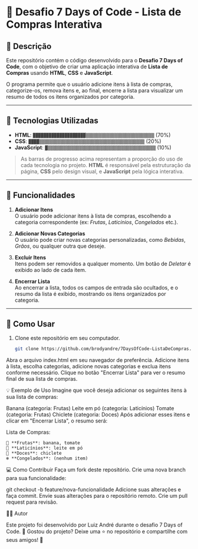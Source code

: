# 🛒 **Desafio 7 Days of Code** - Lista de Compras Interativa

## 📜 Descrição

Este repositório contém o código desenvolvido para o **Desafio 7 Days of Code**, com o objetivo de criar uma aplicação interativa de **Lista de Compras** usando **HTML**, **CSS** e **JavaScript**.

O programa permite que o usuário adicione itens à lista de compras, categorize-os, remova itens e, ao final, encerre a lista para visualizar um resumo de todos os itens organizados por categoria.

---

## 🔧 **Tecnologias Utilizadas**

- **HTML**: `▓▓▓▓▓▓▓▓▓▓▓▓▓▓▓▓▓▓▓▓▒▒▒▒▒▒▒▒▒▒▒▒▒▒▒▒▒▒▒▒▒▒▒▒▒▒` (70%)
- **CSS**: `▓▓▓▓▒▒▒▒▒▒▒▒▒▒▒▒▒▒▒▒▒▒▒▒▒▒▒▒▒▒▒▒▒▒▒▒▒▒▒▒▒▒▒▒` (20%)
- **JavaScript**: `▓▒▒▒▒▒▒▒▒▒▒▒▒▒▒▒▒▒▒▒▒▒▒▒▒▒▒▒▒▒▒▒▒▒▒▒▒▒▒▒▒▒` (10%)

> As barras de progresso acima representam a proporção do uso de cada tecnologia no projeto. **HTML** é responsável pela estruturação da página, **CSS** pelo design visual, e **JavaScript** pela lógica interativa.

---

## 📝 **Funcionalidades**

1. **Adicionar Itens**  
   O usuário pode adicionar itens à lista de compras, escolhendo a categoria correspondente (ex: *Frutas*, *Laticínios*, *Congelados* etc.). 

2. **Adicionar Novas Categorias**  
   O usuário pode criar novas categorias personalizadas, como *Bebidas*, *Grãos*, ou qualquer outra que deseje.

3. **Excluir Itens**  
   Itens podem ser removidos a qualquer momento. Um botão de *Deletar* é exibido ao lado de cada item.

4. **Encerrar Lista**  
   Ao encerrar a lista, todos os campos de entrada são ocultados, e o resumo da lista é exibido, mostrando os itens organizados por categoria.

---

## 🚀 **Como Usar**

1. Clone este repositório em seu computador.
   ```bash
   git clone https://github.com/brodyandre/7DaysOfCode-ListaDeCompras.git
Abra o arquivo index.html em seu navegador de preferência.
Adicione itens à lista, escolha categorias, adicione novas categorias e exclua itens conforme necessário.
Clique no botão "Encerrar Lista" para ver o resumo final de sua lista de compras.

💡 Exemplo de Uso
Imagine que você deseja adicionar os seguintes itens à sua lista de compras:

Banana (categoria: Frutas)
Leite em pó (categoria: Laticínios)
Tomate (categoria: Frutas)
Chiclete (categoria: Doces)
Após adicionar esses itens e clicar em "Encerrar Lista", o resumo será:


Lista de Compras:

    🥭 **Frutas**: banana, tomate
    🧀 **Laticínios**: leite em pó
    🍬 **Doces**: chiclete
    ❄️ **Congelados**: (nenhum item)

💻 Como Contribuir
Faça um fork deste repositório.
Crie uma nova branch para sua funcionalidade:

git checkout -b feature/nova-funcionalidade
Adicione suas alterações e faça commit.
Envie suas alterações para o repositório remoto.
Crie um pull request para revisão.

👨‍💻 Autor

Este projeto foi desenvolvido por Luiz André durante o desafio 7 Days of Code. 🌟 Gostou do projeto? Deixe uma ⭐ no repositório e compartilhe com seus amigos! 🎉



